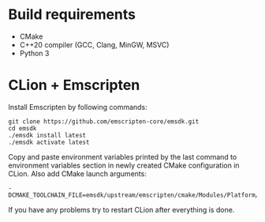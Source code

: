 # Build requirements

- CMake
- C++20 compiler (GCC, Clang, MinGW, MSVC)
- Python 3

# CLion + Emscripten

Install Emscripten by following commands:

    git clone https://github.com/emscripten-core/emsdk.git
    cd emsdk
    ./emsdk install latest
    ./emsdk activate latest

Copy and paste environment variables printed by the last command
to environment variables section in newly created CMake configuration
in CLion. Also add CMake launch arguments:

    -DCMAKE_TOOLCHAIN_FILE=emsdk/upstream/emscripten/cmake/Modules/Platform/Emscripten.cmake

If you have any problems try to restart CLion after everything is done.
